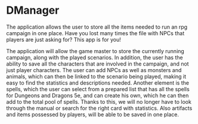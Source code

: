 # DManager

The application allows the user to store all the items needed to run an rpg campaign in one place. Have you lost many times the file with NPCs that players are just asking for? This app is for you!

The application will allow the game master to store the currently running campaign, along with the played scenarios. In addition, the user has the ability to save all the characters that are involved in the campaign, and not just player characters. The user can add NPCs as well as monsters and animals, which can then be linked to the scenario being played, making it easy to find the statistics and descriptions needed. 
Another element is the spells, which the user can select from a prepared list that has all the spells for Dungeons and Dragons 5e, and can create his own, which he can then add to the total pool of spells. Thanks to this, we will no longer have to look through the manual or search for the right card with statistics. Also artifacts and items possessed by players, will be able to be saved in one place.
